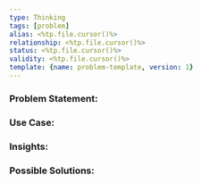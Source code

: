 ```yaml
---
type: Thinking
tags: [problem]
alias: <%tp.file.cursor()%>
relationship: <%tp.file.cursor()%>
status: <%tp.file.cursor()%>
validity: <%tp.file.cursor()%>
template: {name: problem-template, version: 1}
---
```


### Problem Statement:

### Use Case:

### Insights:

### Possible Solutions:
 